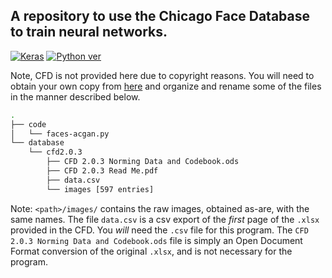 ## A repository to use the Chicago Face Database to train neural networks.
[![Keras](https://img.shields.io/badge/framework-keras-red.svg)](https://keras.io)
[![Python ver](https://img.shields.io/pypi/pyversions/Django.svg)](https://www.python.org/)


Note, CFD is not provided here due to copyright reasons.
You will need to obtain your own copy from
[here](http://faculty.chicagobooth.edu/bernd.wittenbrink/cfd/index.html) and
organize and rename some of the files in the manner described below.

```bash
.
├── code
│   └── faces-acgan.py
└── database
    └── cfd2.0.3
        ├── CFD 2.0.3 Norming Data and Codebook.ods
        ├── CFD 2.0.3 Read Me.pdf
        ├── data.csv
        └── images [597 entries]
```

Note: `<path>/images/` contains the raw images, obtained as-are, with the same
names. The file `data.csv` is a csv export of the *first* page of the `.xlsx`
provided in the CFD. You *will* need the `.csv` file for this program.
The `CFD 2.0.3 Norming Data and Codebook.ods` file is simply an Open Document
Format conversion of the original `.xlsx`, and is not necessary for the program.